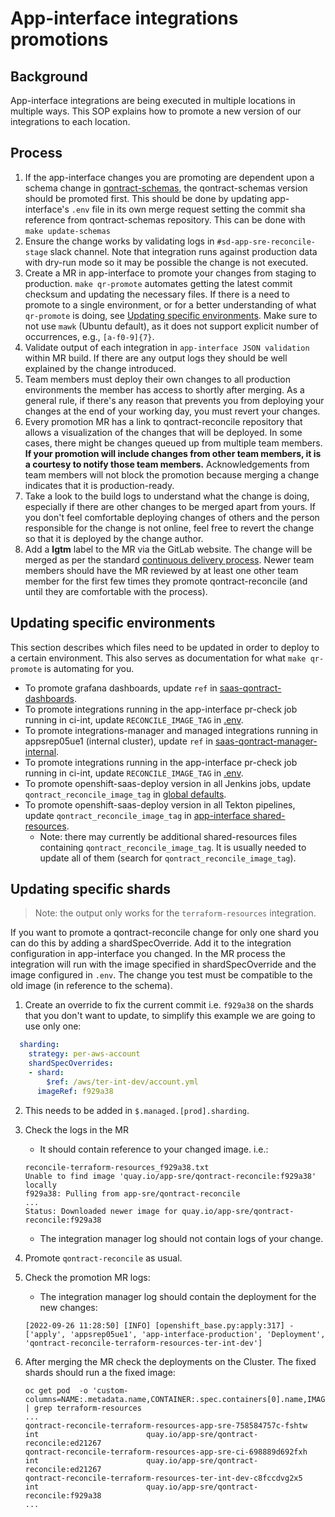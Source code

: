 # App-interface integrations promotions

## Background

App-interface integrations are being executed in multiple locations in multiple ways.  This SOP explains how to promote a new version of our integrations to each location.

## Process

1. If the app-interface changes you are promoting are dependent upon a schema change in [qontract-schemas](https://github.com/app-sre/qontract-schemas),
   the qontract-schemas version should be promoted first. This should be done by updating app-interface's `.env` file in its own merge request
   setting the commit sha reference from qontract-schemas repository. This can be done with `make update-schemas`
1. Ensure the change works by validating logs in `#sd-app-sre-reconcile-stage` slack channel. Note that integration runs against production data with dry-run mode so it may be possible the change is not executed.
1. Create a MR in app-interface to promote your changes from staging to
   production. `make qr-promote` automates getting the latest commit
   checksum and updating the necessary files. If there is a need to promote to
   a single environment, or for a better understanding of what `qr-promote` is
   doing, see [Updating specific environments](#updating-specific-environments).
   Make sure to not use `mawk` (Ubuntu default), as it does not support explicit number of occurrences,
   e.g., `[a-f0-9]{7}`.
1. Validate output of each integration in `app-interface JSON validation` within MR build. If there are any output logs they should be well explained by the change introduced.
1. Team members must deploy their own changes to all production environments
   the member has access to shortly after merging. As a general rule, if
   there's any reason that prevents you from deploying your changes at the
   end of your working day, you must revert your changes.
1. Every promotion MR has a link to qontract-reconcile repository that
   allows a visualization of the changes that will be deployed.
   In some cases, there might be changes queued up from multiple team
   members. **If your promotion will include changes from other team
   members, it is a courtesy to notify those team members.** Acknowledgements
   from team members will not block the promotion because merging a change
   indicates that it is production-ready.
1. Take a look to the build logs to understand what the change is doing,
   especially if there are other changes to be merged apart from yours. If
   you don't feel comfortable deploying changes of others and the person
   responsible for the change is not online, feel free to revert the change
   so that it is deployed by the change author.
1. Add a **lgtm** label to the MR via the GitLab website. The change will
   be merged as per the standard
   [continuous delivery process](https://gitlab.cee.redhat.com/service/app-interface/-/blob/master/docs/app-sre/continuous-delivery-in-app-interface.md). Newer team members should have the MR reviewed by at least one other team member for the first few times they promote qontract-reconcile (and until they are comfortable with the process).

## Updating specific environments

This section describes which files need to be updated in order to deploy to
a certain environment. This also serves as documentation for what
`make qr-promote` is automating for you.

* To promote grafana dashboards, update `ref` in [saas-qontract-dashboards](https://gitlab.cee.redhat.com/service/app-interface/-/blob/master/data/services/app-interface/cicd/ci-ext/saas-qontract-dashboards.yaml).
* To promote integrations running in the app-interface pr-check job running in ci-int, update `RECONCILE_IMAGE_TAG` in [.env](/.env).
* To promote integrations-manager and managed integrations running in appsrep05ue1 (internal cluster), update `ref` in [saas-qontract-manager-internal](data/services/app-interface/cicd/ci-int/saas-qontract-manager-int.yaml).
* To promote integrations running in the app-interface pr-check job running in ci-int, update `RECONCILE_IMAGE_TAG` in [.env](/.env).
* To promote openshift-saas-deploy version in all Jenkins jobs, update `qontract_reconcile_image_tag` in [global defaults](/resources/jenkins/global/defaults.yaml).
* To promote openshift-saas-deploy version in all Tekton pipelines, update `qontract_reconcile_image_tag` in [app-interface shared-resources](/data/services/app-interface/shared-resources).
    * Note: there may currently be additional shared-resources files containing `qontract_reconcile_image_tag`. It is usually needed to update all of them (search for `qontract_reconcile_image_tag`).

## Updating specific shards

> Note: the output only works for the `terraform-resources` integration.

If you want to promote a qontract-reconcile change for only one shard you can do this by adding a shardSpecOverride. Add it to the integration configuration in app-interface you changed. In the MR process the integration will run with the image specified in shardSpecOverride and the image configured in `.env`. The change you test must be compatible to the old image (in reference to the schema).

1. Create an override to fix the current commit i.e. `f929a38` on the shards that you don't want to update, to simplify this example we are going to use only one:
```yaml
  sharding:
    strategy: per-aws-account
    shardSpecOverrides:
    - shard:
        $ref: /aws/ter-int-dev/account.yml
      imageRef: f929a38
```
2. This needs to be added in `$.managed.[prod].sharding`.
4. Check the logs in the MR
   * It should contain reference to your changed image. i.e.:
   ```
   reconcile-terraform-resources_f929a38.txt
   Unable to find image 'quay.io/app-sre/qontract-reconcile:f929a38' locally
   f929a38: Pulling from app-sre/qontract-reconcile
   ...
   Status: Downloaded newer image for quay.io/app-sre/qontract-reconcile:f929a38
   ```
   * The integration manager log should not contain logs of your change.

6. Promote `qontract-reconcile` as usual.
7. Check the promotion MR logs:
   * The integration manager log should contain the deployment for the new changes:
   ```
   [2022-09-26 11:28:50] [INFO] [openshift_base.py:apply:317] - ['apply', 'appsrep05ue1', 'app-interface-production', 'Deployment', 'qontract-reconcile-terraform-resources-ter-int-dev']
   ```
5. After merging the MR check the deployments on the Cluster. The fixed shards should run a the fixed image:
   ```
   oc get pod  -o 'custom-columns=NAME:.metadata.name,CONTAINER:.spec.containers[0].name,IMAGE:.spec.containers[0].image' | grep terraform-resources
   ...
   qontract-reconcile-terraform-resources-app-sre-758584757c-fshtw   int                        quay.io/app-sre/qontract-reconcile:ed21267
   qontract-reconcile-terraform-resources-app-sre-ci-698889d692fxh   int                        quay.io/app-sre/qontract-reconcile:ed21267
   qontract-reconcile-terraform-resources-ter-int-dev-c8fccdvg2x5   int                        quay.io/app-sre/qontract-reconcile:f929a38
   ...
   ```
